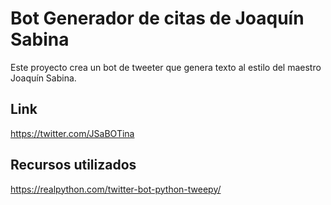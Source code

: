 # Bot Generador de citas de Joaquín Sabina

Este proyecto crea un bot de tweeter que genera texto al estilo del maestro Joaquín Sabina.

## Link

https://twitter.com/JSaBOTina


## Recursos utilizados
https://realpython.com/twitter-bot-python-tweepy/ 
